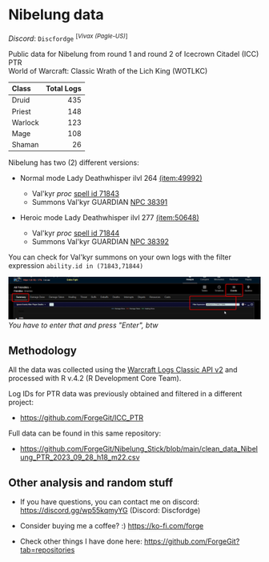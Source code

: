 # Nibelung data

 _Discord_: `Discfordge` <sup>[_Vivax (Pagle-US)_]</sup> <br />

Public data for Nibelung from round 1 and round 2 of Icecrown Citadel (ICC) PTR <br />
World of Warcraft: Classic Wrath of the Lich King (WOTLKC)

| Class    | Total Logs |
| :------- | ----------:|
| Druid    |        435 |
| Priest   |        148 |
| Warlock  |        123 |
| Mage     |        108 |
| Shaman   |         26 |

Nibelung has two (2) different versions:

- Normal mode Lady Deathwhisper ilvl 264 [(item:49992)](https://www.wowhead.com/wotlk/item=49992/nibelung)
    - Val'kyr _proc_ [spell id 71843](https://www.wowhead.com/wotlk/spell=71843/summon-valkyr)
    - Summons Val'kyr GUARDIAN [NPC 38391](https://www.wowhead.com/wotlk/npc=38391/valkyr-guardian)
    
- Heroic mode Lady Deathwhisper ilvl 277 [(item:50648)](https://www.wowhead.com/wotlk/item=50648/nibelung)
    - Val'kyr _proc_ [spell id 71844](https://www.wowhead.com/wotlk/spell=71844/summon-valkyr)
    - Summons Val'kyr GUARDIAN [NPC 38392](https://www.wowhead.com/wotlk/npc=38392/valkyr-guardian)

You can check for Val'kyr summons on your own logs with the filter expression `ability.id in (71843,71844)` 

<img src="_img/filterexpression.png"/> <br />
_You have to enter that and press "Enter", btw_


## Methodology

All the data was collected using the [Warcraft Logs Classic API v2](https://articles.classic.warcraftlogs.com/help/api-documentation) and processed with R v.4.2 (R Development Core Team).

Log IDs for PTR data was previously obtained and filtered in a different project:<br />
- https://github.com/ForgeGit/ICC_PTR

Full data can be found in this same repository:<br />
- https://github.com/ForgeGit/Nibelung_Stick/blob/main/clean_data_Nibelung_PTR_2023_09_28_h18_m22.csv


## Other analysis and random stuff

- If you have questions, you can contact me on discord: https://discord.gg/wp55kqmyYG (Discord: Discfordge)

- Consider buying me a coffee? :) https://ko-fi.com/forge

- Check other things I have done here: https://github.com/ForgeGit?tab=repositories

